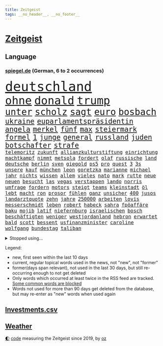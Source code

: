 ```yaml
---
title: Zeitgeist
tags: __no_header__, __no_footer__
---
```


# [Zeitgeist](https://oliz.io/zeitgeist/)

## Language

<h3><a href="https://www.spiegel.de" target="_blank">spiegel.de</a> (German, 6 to 2 occurrences)</h3>
<p style="font-family:monospace">
<span style="font-size:32pt"><a href="news_links.html#deutschland" class="current">deutschland</a></span>
<br>
<span style="font-size:27pt"><a href="news_links.html#ohne" class="current">ohne</a></span>
<span style="font-size:27pt"><a href="news_links.html#donald" class="current">donald</a></span>
<span style="font-size:27pt"><a href="news_links.html#trump" class="current">trump</a></span>
<br>
<span style="font-size:22pt"><a href="news_links.html#unter" class="current">unter</a></span>
<span style="font-size:22pt"><a href="news_links.html#scholz" class="current">scholz</a></span>
<span style="font-size:22pt"><a href="news_links.html#sagt" class="current">sagt</a></span>
<span style="font-size:22pt"><a href="news_links.html#euro" class="current">euro</a></span>
<span style="font-size:22pt"><a href="news_links.html#bosbach" class="new">bosbach</a></span>
<br>
<span style="font-size:17pt"><a href="news_links.html#ukraine" class="current">ukraine</a></span>
<span style="font-size:17pt"><a href="news_links.html#euparlamentspräsidentin" class="new">euparlamentspräsidentin</a></span>
<span style="font-size:17pt"><a href="news_links.html#angela" class="current">angela</a></span>
<span style="font-size:17pt"><a href="news_links.html#merkel" class="current">merkel</a></span>
<span style="font-size:17pt"><a href="news_links.html#fünf" class="current">fünf</a></span>
<span style="font-size:17pt"><a href="news_links.html#max" class="current">max</a></span>
<span style="font-size:17pt"><a href="news_links.html#steiermark" class="new">steiermark</a></span>
<span style="font-size:17pt"><a href="news_links.html#formel" class="current">formel</a></span>
<span style="font-size:17pt"><a href="news_links.html#1" class="current">1</a></span>
<span style="font-size:17pt"><a href="news_links.html#junge" class="current">junge</a></span>
<span style="font-size:17pt"><a href="news_links.html#general" class="new">general</a></span>
<span style="font-size:17pt"><a href="news_links.html#russland" class="current">russland</a></span>
<span style="font-size:17pt"><a href="news_links.html#juden" class="current">juden</a></span>
<span style="font-size:17pt"><a href="news_links.html#botschafter" class="current">botschafter</a></span>
<span style="font-size:17pt"><a href="news_links.html#strafe" class="current">strafe</a></span>
<br>
<span style="font-size:12pt"><a href="news_links.html#telemoritz" class="new">telemoritz</a></span>
<span style="font-size:12pt"><a href="news_links.html#zukunft" class="current">zukunft</a></span>
<span style="font-size:12pt"><a href="news_links.html#allianzkulturstiftung" class="new">allianzkulturstiftung</a></span>
<span style="font-size:12pt"><a href="news_links.html#einrichtung" class="current">einrichtung</a></span>
<span style="font-size:12pt"><a href="news_links.html#machtkampf" class="current">machtkampf</a></span>
<span style="font-size:12pt"><a href="news_links.html#nimmt" class="current">nimmt</a></span>
<span style="font-size:12pt"><a href="news_links.html#metsola" class="new">metsola</a></span>
<span style="font-size:12pt"><a href="news_links.html#fordert" class="current">fordert</a></span>
<span style="font-size:12pt"><a href="news_links.html#olaf" class="current">olaf</a></span>
<span style="font-size:12pt"><a href="news_links.html#russische" class="current">russische</a></span>
<span style="font-size:12pt"><a href="news_links.html#land" class="current">land</a></span>
<span style="font-size:12pt"><a href="news_links.html#deutsche" class="current">deutsche</a></span>
<span style="font-size:12pt"><a href="news_links.html#berlin" class="current">berlin</a></span>
<span style="font-size:12pt"><a href="news_links.html#sven" class="current">sven</a></span>
<span style="font-size:12pt"><a href="news_links.html#giegold" class="current">giegold</a></span>
<span style="font-size:12pt"><a href="news_links.html#ps5" class="new">ps5</a></span>
<span style="font-size:12pt"><a href="news_links.html#pro" class="current">pro</a></span>
<span style="font-size:12pt"><a href="news_links.html#quest" class="new">quest</a></span>
<span style="font-size:12pt"><a href="news_links.html#3" class="current">3</a></span>
<span style="font-size:12pt"><a href="news_links.html#3s" class="new">3s</a></span>
<span style="font-size:12pt"><a href="news_links.html#unsere" class="current">unsere</a></span>
<span style="font-size:12pt"><a href="news_links.html#kauf" class="current">kauf</a></span>
<span style="font-size:12pt"><a href="news_links.html#münchen" class="current">münchen</a></span>
<span style="font-size:12pt"><a href="news_links.html#leon" class="current">leon</a></span>
<span style="font-size:12pt"><a href="news_links.html#goretzka" class="current">goretzka</a></span>
<span style="font-size:12pt"><a href="news_links.html#marianne" class="current">marianne</a></span>
<span style="font-size:12pt"><a href="news_links.html#michael" class="current">michael</a></span>
<span style="font-size:12pt"><a href="news_links.html#jahr" class="current">jahr</a></span>
<span style="font-size:12pt"><a href="news_links.html#nichts" class="current">nichts</a></span>
<span style="font-size:12pt"><a href="news_links.html#wissen" class="current">wissen</a></span>
<span style="font-size:12pt"><a href="news_links.html#allem" class="current">allem</a></span>
<span style="font-size:12pt"><a href="news_links.html#vieles" class="current">vieles</a></span>
<span style="font-size:12pt"><a href="news_links.html#nato" class="current">nato</a></span>
<span style="font-size:12pt"><a href="news_links.html#mark" class="current">mark</a></span>
<span style="font-size:12pt"><a href="news_links.html#rutte" class="current">rutte</a></span>
<span style="font-size:12pt"><a href="news_links.html#neue" class="current">neue</a></span>
<span style="font-size:12pt"><a href="news_links.html#neuen" class="current">neuen</a></span>
<span style="font-size:12pt"><a href="news_links.html#besucht" class="current">besucht</a></span>
<span style="font-size:12pt"><a href="news_links.html#las" class="current">las</a></span>
<span style="font-size:12pt"><a href="news_links.html#vegas" class="current">vegas</a></span>
<span style="font-size:12pt"><a href="news_links.html#verstappen" class="current">verstappen</a></span>
<span style="font-size:12pt"><a href="news_links.html#lando" class="current">lando</a></span>
<span style="font-size:12pt"><a href="news_links.html#norris" class="current">norris</a></span>
<span style="font-size:12pt"><a href="news_links.html#umfrage" class="current">umfrage</a></span>
<span style="font-size:12pt"><a href="news_links.html#fordern" class="current">fordern</a></span>
<span style="font-size:12pt"><a href="news_links.html#motors" class="new">motors</a></span>
<span style="font-size:12pt"><a href="news_links.html#steigt" class="current">steigt</a></span>
<span style="font-size:12pt"><a href="news_links.html#teams" class="current">teams</a></span>
<span style="font-size:12pt"><a href="news_links.html#kleinstadt" class="current">kleinstadt</a></span>
<span style="font-size:12pt"><a href="news_links.html#öl" class="current">öl</a></span>
<span style="font-size:12pt"><a href="news_links.html#lebt" class="current">lebt</a></span>
<span style="font-size:12pt"><a href="news_links.html#macht" class="current">macht</a></span>
<span style="font-size:12pt"><a href="news_links.html#ron" class="current">ron</a></span>
<span style="font-size:12pt"><a href="news_links.html#prosor" class="current">prosor</a></span>
<span style="font-size:12pt"><a href="news_links.html#fühlen" class="current">fühlen</a></span>
<span style="font-size:12pt"><a href="news_links.html#ganz" class="current">ganz</a></span>
<span style="font-size:12pt"><a href="news_links.html#unsicher" class="current">unsicher</a></span>
<span style="font-size:12pt"><a href="news_links.html#400" class="current">400</a></span>
<span style="font-size:12pt"><a href="news_links.html#jusos" class="current">jusos</a></span>
<span style="font-size:12pt"><a href="news_links.html#landarztquote" class="new">landarztquote</a></span>
<span style="font-size:12pt"><a href="news_links.html#zehn" class="current">zehn</a></span>
<span style="font-size:12pt"><a href="news_links.html#jahre" class="current">jahre</a></span>
<span style="font-size:12pt"><a href="news_links.html#250000" class="new">250000</a></span>
<span style="font-size:12pt"><a href="news_links.html#arbeiten" class="current">arbeiten</a></span>
<span style="font-size:12pt"><a href="news_links.html#lovis" class="new">lovis</a></span>
<span style="font-size:12pt"><a href="news_links.html#messerschmidt" class="new">messerschmidt</a></span>
<span style="font-size:12pt"><a href="news_links.html#leben" class="current">leben</a></span>
<span style="font-size:12pt"><a href="news_links.html#robert" class="current">robert</a></span>
<span style="font-size:12pt"><a href="news_links.html#habeck" class="current">habeck</a></span>
<span style="font-size:12pt"><a href="news_links.html#sahra" class="current">sahra</a></span>
<span style="font-size:12pt"><a href="news_links.html#fpöaffäre" class="new">fpöaffäre</a></span>
<span style="font-size:12pt"><a href="news_links.html#baku" class="current">baku</a></span>
<span style="font-size:12pt"><a href="news_links.html#mojib" class="current">mojib</a></span>
<span style="font-size:12pt"><a href="news_links.html#latif" class="current">latif</a></span>
<span style="font-size:12pt"><a href="news_links.html#niefernburg" class="new">niefernburg</a></span>
<span style="font-size:12pt"><a href="news_links.html#israelischen" class="current">israelischen</a></span>
<span style="font-size:12pt"><a href="news_links.html#bosch" class="current">bosch</a></span>
<span style="font-size:12pt"><a href="news_links.html#beschäftigten" class="current">beschäftigten</a></span>
<span style="font-size:12pt"><a href="news_links.html#weniger" class="current">weniger</a></span>
<span style="font-size:12pt"><a href="news_links.html#westjordanland" class="current">westjordanland</a></span>
<span style="font-size:12pt"><a href="news_links.html#hebron" class="new">hebron</a></span>
<span style="font-size:12pt"><a href="news_links.html#erwartet" class="current">erwartet</a></span>
<span style="font-size:12pt"><a href="news_links.html#bald" class="current">bald</a></span>
<span style="font-size:12pt"><a href="news_links.html#scott" class="current">scott</a></span>
<span style="font-size:12pt"><a href="news_links.html#bessent" class="new">bessent</a></span>
<span style="font-size:12pt"><a href="news_links.html#usfinanzminister" class="new">usfinanzminister</a></span>
<span style="font-size:12pt"><a href="news_links.html#caroline" class="current">caroline</a></span>
<span style="font-size:12pt"><a href="news_links.html#wolfgang" class="current">wolfgang</a></span>
<span style="font-size:12pt"><a href="news_links.html#bundestag" class="current">bundestag</a></span>
<span style="font-size:12pt"><a href="news_links.html#taliban" class="current">taliban</a></span>
</p>
<details>
<summary>Stopped using...</summary>
<p class="former" style="font-size:12pt">
gefährliche(1494) stärken(1494) nationalspieler(1492) persönliche(1492) positiv(1492) seitdem(1492) einstieg(1491) erdoğan(1491) hinaus(1491) leverkusen(1491) twitter(1491) 150(1490) alexej(1490) nawalny(1490) vermehrt(1490) christine(1489) nötig(1489) tests(1489) vergeben(1489) beschließt(1488) dauerhaft(1488) entscheidungen(1488) plus(1488) schoss(1488) situation(1488) arbeitsplatz(1487) extreme(1487) schweigen(1487) verfügung(1487) verteilt(1487) aufmerksamkeit(1486) dokumente(1486) erfasst(1486) geflüchteten(1486) mengen(1486) oberbürgermeister(1486) pocht(1486) schlag(1486) beteiligt(1485) eindruck(1485) entlastet(1485) gewaltig(1485) rasant(1485) steigenden(1485) viertel(1485) zeitweise(1485) anteil(1484) denken(1484) erlitten(1484) gefährden(1484) unbekannten(1484) befürchten(1483) blockieren(1483) erlitt(1483) funktioniert(1483) landtag(1483) nigeria(1483) absturz(1482) gehe(1482) irak(1482) netzwerk(1482) wies(1482) offensive(1481) venezuela(1481) verkehrsminister(1481) geräte(1480) leichen(1480) appell(1479) gebrochen(1479) heil(1479) hubertus(1479) schicksal(1479) schwierig(1479) leyen(1478) zweimal(1478) berät(1477) geburt(1477) italienischen(1477) jahrhundert(1477) ministerpräsidentin(1477) gaben(1476) weder(1476) anzeichen(1473) geflogen(1473) offenen(1473) 11(1471) halb(1470) änderungen(1468) em(1467) betrifft(1464) gelandet(1463) bremsen(1459) istanbul(1459) klasse(1459) freiwillig(1458) produziert(1456) geborgen(1455) rang(1455) ausgetragen(1434) ausweg(1411) sachen(1404) fußballstar(1285) gestanden(1264) stundenlang(1238) cup(1213) wellen(1196) polnischen(1191) kollision(1189) 700(1181) ukrainischer(1181) kuriose(1180) irritiert(1146) radikalen(1129) bekräftigt(1127) zeitpunkt(1116) mond(1102) russisches(1100) ungewöhnliche(1100) härte(1096) tödlichem(1091) fußballs(1082) dutzenden(1077) meta(1074) emotional(1066) ukrainer(1056) verschiedenen(1055) fördern(1048) schwieriger(1026) spielern(1024) streik(1012) heißen(1005) mbappé(994) stabil(973) künstlerin(964) kasse(961) gefangenschaft(958) dilemma(954) günstige(947) fox(943) gewerkschaften(942) indem(939) fernen(928) verhängnis(915) aufeinander(911) isoliert(902) hitze(901) kenia(894) titelverteidiger(891) kühnert(885) tierschützer(883) bedarf(882) anlauf(870) weltrekord(870) neustart(869) partnerin(865) fassungslos(845) landwirtschaft(842) toilette(835) effekt(828) einladung(814) frühjahr(810) tagelang(798) ernährung(794) spionage(789) ersetzt(787) stemmen(784) kollege(771) asyl(756) katze(753) männliche(751) kohl(748) geheim(723) migrationspolitik(705) trauern(691) al(685) viertagewoche(672) 18jähriger(665) wohlstand(656) marode(654) autofahren(647) lauf(632) bär(631) merklich(619) radfahrer(617) älteren(597) protestaktion(595) beides(592) linkspartei(580) amtsinhaber(570) sichere(566) kleinflugzeug(565) eingeschlagen(560) samuel(559) 8000(556) trikot(555) kolleginnen(552) straßenverkehr(551) überfahren(550) souverän(542) unterbrochen(542) hamm(538) natur(538) anschlägen(537) schlagabtausch(530) bitter(529) lebensgefährlich(525) vergleicht(525) terrorgruppe(523) fürth(520) kylian(519) drastische(516) gegners(516) mysteriöse(515) lukas(514) gespielt(513) anschluss(507) unterschied(506) festgestellt(505) defensive(503) 2013(501) rechtsruck(501) polizeigewahrsam(493) verteuern(482) besiegen(480) clemens(480) bodensee(477) heim(476) journalistin(476) islamistische(474) sicherheitsmaßnahmen(474) teuerste(467) ausbeutung(466) kranke(456) cannabislegalisierung(454) dich(449) meyer(446) völkermord(446) debütant(444) israeli(444) stieß(438) bargeld(436) welten(436) ärgert(436) schiitenmiliz(435) zusammengebrochen(432) dient(431) bayer(428) väter(427) suv(425) erwachsenen(423) belästigt(413) auftritte(412) lebende(409) teslachef(407) tatverdächtiger(403) mehrmals(402) kommissionspräsidentin(399) einiger(392) hinterlässt(389) hackerangriff(383) lasst(378) gewähren(377) terrorangriff(377) gazastreifens(376) beteuert(371) stadien(370) attraktiver(369) tennisprofi(369) cottbus(368) interne(367) recep(366) tayyip(366) club(365) raser(361) südlichen(361) klingen(359) stürmen(355) unterschätzt(355) beschuldigte(354) geiselnahme(350) haken(349) 60000(347) getrunken(343) figur(342) kanye(342) britisches(341) islamische(341) kalten(339) dfl(338) 18jährige(334) großstädten(333) verspätung(331) dubai(327) ausgedacht(326) verdanken(326) oberverwaltungsgericht(325) konstantin(322) japanischen(321) paare(320) 125(319) stromausfall(318) einsparungen(316) österreicher(316) hannah(315) giftige(314) willy(313) viertelfinale(312) astronauten(311) einstufung(311) landung(310) aussteigen(304) hektar(304) arbeitsminister(300) körperlich(300) 1997(299) erziehung(299) prag(299) ruiniert(299) cdu/csu(298) sonde(298) plattner(296) hamasführer(294) droge(293) landsmann(293) rückwirkend(293) pazifik(292) rüsten(292) wertvolle(291) fehlenden(290) raumfahrt(289) südkoreanischen(288) ehren(287) sap(287) vorbereiten(286) hype(284) siebzigerjahren(284) roboter(282) anhörung(281) indes(281) marlene(281) pausieren(280) terrormiliz(279) mittleren(278) marken(277) rettete(277) harvey(276) territorium(276) parkinson(274) reihenweise(273) verprügelt(273) gymnasium(272) leichnam(272) bunte(270) jena(269) offenbaren(269) stützt(269) asien(268) karriereende(266) 19jähriger(262) boateng(259) digitalpakt(259) jérôme(259) manfred(259) witwe(259) 4000(256) 74(256) auslieferung(256) kehl(253) stufe(253) rettungskräften(252) apples(251) erwirken(250) bewerben(249) wütet(249) julija(248) klärt(248) nawalnaja(248) unmöglich(248) geführten(247) dortmunds(246) jenseits(246) à(246) mitmachen(245) albanese(244) wildtiere(244) fremden(243) gummibärchen(241) held(241) höchstwert(240) sophia(240) parlamentarischen(239) fing(238) heilbronn(237) 21jähriger(236) verweigerte(236) alec(233) baldwin(233) trek(232) schnelles(231) gleisbett(230) andrang(228) blamage(228) aufsichtsrat(226) drittes(226) intensiv(226) alters(223) messerangriff(223) populismus(223) stemmt(223) anfällig(222) brust(221) dokumentation(221) rar(221) präsidentschaftskandidaten(220) techkonzerne(220) ruhrgebiet(219) spielten(219) wirklichkeit(219) flossen(218) rügen(218) slowakei(218) spannung(217) knall(216) brutale(215) potenzial(215) absurde(214) attraktiv(214) entbrannt(211) escooter(211) verschleppten(211) ernannt(210) größtes(210) mögliches(209) holz(208) unzulässig(208) fußballers(207) zehntausend(207) bemühen(204) süditalien(204) gegend(203) scham(203) einberufen(202) technologien(202) breitet(201) pérez(200) längste(197) bahnstrecke(196) telekom(195) anschläge(194) ausgeweitet(194) engel(194) militärischer(194) atomenergiebehörde(193) fuchs(193) mau(193) attackierte(192) christopher(192) begegnungen(191) betrachtet(191) unglücklich(191) entgeht(190) nächtliche(189) ausgebremst(187) amanda(186) anwohnern(185) straftat(185) stationierung(184) beckham(182) videobeweis(182) erdgas(181) films(181) islam(181) wände(181) nachfolgerin(180) dazn(178) weibchen(178) eskalieren(177) europameister(177) kooperieren(177) anc(176) g7(176) gene(176) nullerjahren(175) gottschalk(174) kugeln(174) hitzige(173) rechtfertigen(173) späten(173) überflutete(173) mysteriösen(172) tischtennis(172) me(171) verletzen(171) begleitung(170) literaturnobelpreisträgerin(170) emilia(169) krankenhausreif(169) nirgendwo(169) planten(169) ernten(168) indopazifik(168) rutschen(168) abnehmspritze(167) marschieren(167) islamismus(165) ausgefallene(164) parteitagsrede(164) schnauzbart(164) giffey(163) 17jährige(162) notarzt(161) kreisen(160) verschwundenen(160) vorteile(160) autistischen(159) robin(159) langjähriger(158) ständigen(158) coolsten(157) wahlkampfauftritte(157) daum(156) derartige(156) stadtverwaltung(156) türkischer(156) rekordsumme(155) tickt(155) bahnverkehr(154) kürzung(154) crash(153) fehlgeburten(153) hunter(153) bekundet(152) googles(152) sinwar(151) kurse(150) biologe(149) extremwetter(149) mehrjähriger(149) mitgliedstaaten(149) autogramm(148) kürt(148) staatsbürgerschaft(148) bekanntes(147) frisst(147) neuestes(147) berüchtigt(146) beschweren(146) demi(146) dinosaurier(146) existieren(146) perspektiven(146) aura(144) psychotherapie(144) haustieren(143) familienmitglieder(142) cruise(141) modi(141) narendra(141) sellner(141) ask(140) aufgeht(140) gesteinsbrocken(140) linzer(140) verarbeiten(140) 28jähriger(139) ahnung(139) netflixdoku(139) täuschung(139) cover(138) ganzer(138) orden(138) schätzung(138) marina(137) gefangen(136) tatsächliche(136) usbasketballerinnen(136) zeug(136) zuge(136) lebewesen(135) leeren(135) 24jähriger(134) enttäuschung(134) klimafreundlicher(134) gelebt(133) günstig(133) hurrikan(133) qualitäten(133) abgelöst(132) durchaus(132) erforderliche(132) nationalhymne(132) steckte(132) verworfen(132) dorfes(131) großartige(131) nuri(131) şahin(131) rutschte(130) transfer(130) weiterspielen(130) wachsende(129) ambitioniert(128) bahnhöfen(128) boomer(128) entschädigt(128) gelaufen(128) entkam(127) wanderer(127) gewaltvorwürfen(126) hingewiesen(125) aufrecht(124) ausgewertet(123) kuss(123) lothar(123) offenem(123) emmy(122) menschlichen(122) sichtbare(122) rettungsschwimmer(121) verleihung(121) lions(120) three(120) fünfmal(119) staatsschulden(119) wildnis(119) doppelte(118) jährlich(118) kollabieren(118) verfangen(118) erotik(117) lagern(117) moldau(116) sir(116) verkörpert(116) wappnen(116) antrieb(115) vermutung(114) dienstwagen(113) immens(113) schalten(113) sportarten(113) huldigen(111) koffer(111) liebesgeschichte(110) wohnzimmer(110) notoperation(109) gazakrieges(108) kreativität(108) aufleben(107) immerzu(107) dämpfer(106) finanzministerin(106) derart(105) mauert(105) schüren(105) streikt(105) deutschlandweit(104) jamaika(104) kolumbianischen(104) philippinischen(104) zentrales(104) angreifers(103) nationalpark(103) umarmungen(103) verbirgt(103) detroit(102) barbershops(101) bodentruppen(101) ilmenau(101) minen(101) soziales(101) beteiligte(100) drogenkriminalität(100) verschärfungen(100) berchtesgaden(99) radio(99) selbstvertrauen(99) stadtfest(99) argumentiert(98) cage(98) lektüre(98) martina(98) nicolas(98) 83(97) beauftragte(97) effekte(97) sekte(97) telefoniert(97) verfall(97) zweck(97) austin(96) gangs(96) kinokassen(96) weggefährten(96) coronavirus(95) souvenir(95) baywa(94) penis(94) agiert(93) drahtzieher(93) drohnenangriffen(92) gerissen(92) hinterbliebenen(92) krasse(92) rollt(92) vorhat(92) amtskollege(91) dauerkrise(91) nordkoreanischen(91) oberen(91) redete(91) senate(91) weiblichen(91) drogenkrieg(90) eben(90) schadstoffe(90) wissenschaftlich(90) highlights(89) auftragskiller(88) bahnstrecken(88) brandanschlägen(88) midlifecrisis(88) nationalistische(88) valley(88) verdammte(88) 16000(87) allzu(87) annamaria(87) arbeitslose(87) dbbauswahl(87) kickl(87) verhältnissen(87) blendender(86) braunbär(86) fels(86) flammt(86) kehrte(86) koreanischen(86) vereinbarung(86) versammeln(86) 1924(85) abschalten(85) beamtinnen(85) fehlbesetzung(85) frontal(85) maduro(85) nawalnys(85) sabotageakte(85) 27jährige(84) bizarrer(84) buchen(84) geheimdienste(84) hang(84) kunstwerke(84) ortberg(84) rennens(84) wagte(84) freistaat(83) gleichnamige(83) konzernchef(83) luca(83) urteilt(83) verhalf(83) distanzieren(82) entführer(82) felsbrocken(82) insolventen(82) teck(82) verabredet(82) generieren(81) haucht(81) meteorit(81) preisgeld(81) sauberem(81) verfängt(81) watson(81) gaga(80) gechattet(80) hasste(80) hiesige(80) trophäe(80) äußere(80) überholmanöver(80) flieht(79) haniyyeh(79) islamfeindliche(79) verheerend(79) bari(78) hamaschef(78) hamaschefs(78) moscheen(78) unterhaltung(78) zurückschlagen(78) bevorzugt(77) bischöfe(77) füllt(77) grönland(77) kurzzeitig(77) riskant(77) berufliche(76) quartalszahlen(76) reichtum(76) schrammte(76) wegbegleiter(76) fernsehkoch(75) mittelstürmer(75) morden(75) my(75) registrieren(75) what(75) 71jährige(74) nämlich(74) wiegen(74) aktienmarkt(73) beeindruckte(73) yahya(73) dana(72) eilen(72) komet(72) leonie(72) nahostkrieg(72) unterwandert(72) zugriff(72) dankesrede(71) gewaltverbrechens(71) krüger(71) monarchen(71) umgezogen(71) abzubrechen(70) bekanntheit(70) fläche(70) freiburger(70) landstraßen(70) montana(70) rückten(70) unbemerkt(70) vorantrieb(70) bückte(69) einmarsch(69) instant(69) topspiel(69) ökologischen(69) außenpolitische(68) beratungsunternehmen(68) bundesbildungsministerin(68) dekra(68) enthoben(68) hassan(68) mörderin(68) parallelen(68) restrukturierung(68) ukrainisches(68) fliegenpilzgift(67) sportwagen(67) zunehmender(67) amtes(66) bibliothek(66) catania(66) florentina(66) holzinger(66) pate(66) ostallgäu(65) dürren(64) fußballprofis(64) gescheiterte(64) container(63) drohnenvideo(63) erlass(63) fördert(63) kette(63) konter(63) nähern(63) steuerzahler(63) vorantreiben(63) vorschnelle(63) friedrichshafen(62) mittelklasse(62) saniert(62) spinne(62) unfallstelle(62) achtzigern(61) bezichtigt(61) erstaunliche(61) innenpolitischen(61) motherfucker(61) osaka(61) pixelsmartphones(61) schmidbauer(61) 52jähriger(60) chefarzt(60) deichmann(60) kollaps(60) kopftuch(60) riskiert(60) ungewiss(60) usgeneral(60) verbrennerpkw(60) überflüssig(60) anbau(59) auszusetzen(59) biografie(59) diskreditiert(59) explodierte(59) nächtlichen(59) reif(59) sobald(59) sonnenuntergang(59) vorzeitige(59) abschiebepolitik(58) baseballlegende(58) erleichterte(58) höherer(58) internationalem(58) kurzerhand(58) verwickelt(58) zorniger(58) überlebenskampf(58) angeschossen(57) cameron(57) gänzlich(57) hering(57) solingenanschlag(57) stationiert(57) sunset(57) updates(57) verkörperte(57) vormonat(57) überarbeitet(57) überfischung(57) feuerball(56) gonzález(56) jährliche(56) kloeppel(56) ladesäulen(56) reiner(56) täuschen(56) wohnkosten(56) autors(55) betrieben(55) buchpreis(55) freiem(55) gefördert(55) gewissheit(55) hasenhüttl(55) mindern(55) stränden(55) supermond(55) vernachlässigt(55) deadline(54) ermittlung(54) jeffrey(54) raumfahrtunternehmen(54) schwingt(54) achtung(53) britannia(53) colapinto(53) festlegen(53) macho(53) sonderermittler(53) versorgen(53) entnommen(52) gelesen(52) getötete(52) heidenheim(52) leihmutterschaft(52) verflogen(52) h(51) posierte(51) anreize(50) beendigung(50) demografie(50) hofiert(50) landesweiter(50) jim(49) koerth(49) medienwissenschaftler(49) 75jähriger(48) ampeleinigung(48) berichterstattung(48) iab(48) regisseurs(48) schummeln(48) wahn(48) wirtschaftlicher(48) abgemeldet(47) apprentice(47) bildungsverlierer(47) dawn(47) kommissionschefin(47) konsulat(47) landschaften(47) olli(47) teilzeit(47) tägliche(47) ölpest(47) anwesens(46) nigerias(46) quarterback(46) schiebt(46) wiederauflage(46) entwickelten(45) hoffnungslos(45) putsch(45) showmaster(45) sinnvollen(45) startschuss(45) amateuraufnahmen(44) ernest(44) 1200(43) inselstaat(43) kansas(43) machete(43) niederlegen(43) profikarriere(43) rockmusiker(43) schwerpunkt(43) umarmt(43) verfassung(43) airpods(42) aufgesessen(42) beratungen(42) dreieck(42) gemütlich(42) politologe(42) tarifvertrag(42) teilstücke(42) verbänden(42) verletzungspause(42) achillessehne(41) gangster(41) jets(41) katastrophal(41) maximal(41) megastar(41) schlagerstar(41) waldflächen(41) fünftel(40) geistliche(40) tagebucheinträgen(40) bundesrechnungshof(39) designer(39) einsatzfahrt(39) gillian(39) hoden(39) neymar(39) rechnungshof(39) terrorexperte(39) veraltet(39) dokumenten(38) jordanien(38) terrorverdächtigen(38) texter(38) verschlingt(38) vorbestrafter(38) abschlag(37) beach(37) josefine(37) migrationsfrage(37) oppositioneller(37) part(37) putschversuch(37) stärkster(37) westens(37) boniface(36) félix(36) leverkusens(36) sicherheitskräften(36) verantwortet(36) verliehen(36) wnba(36) antisemitismusstreit(35) deuter(35) eingeliefert(35) formel1rennen(35) nachsehen(35) ortlieb(35) präzisen(35) rucksäcke(35) usedom(35) vaude(35) volkskanzler(35) 880(34) alarmierend(34) freies(34) gewordenen(34) kelly(34) propalästinensischen(34) beispiellosen(33) fernzuhalten(33) geländewagen(33) liberty(33) ohtani(33) shohei(33) tags(33) auktion(32) grenzkontrolle(32) landstraße(32) trauernde(32) verschärfte(32) gesungen(31) kultserie(31) männchen(31) neuwagen(31) rauchen(31) waffengesetze(31) xpeng(31) anrainer(30) daimler(30) debattieren(30) dietrich(30) sexualverbrechen(30) trendsport(30) verlage(30) deine(29) freigabe(29) hamasmassakers(29) nasrallah(29) nuzzi(29) yorkmagazin(29) ängste(29) überzeugend(29) bundesweite(28) fashion(28) oper(28) raabs(28) regierungssitz(28) rtl+(28) selbstdarstellung(28) strafzettel(28) antibiotika(27) nazizeit(27) umdenken(27) veranstaltungen(27) anzüge(26) banden(26) breuer(26) festgelegt(26) lackierung(26) leonard(26) messias(26) sterbehilfe(26) brille(25) einmischung(25) explosionsserie(25) glich(25) hörhilfe(25) nützt(25) torbeteiligungen(25) erfolgsautorin(24) ertrinken(24) händen(24) vorsorglich(24) wirtschaftssenatorin(24) 1600(23) antisemitismusbeauftragte(23) beinen(23) beißen(23) fayed(23) heimfans(23) mikati(23) najib(23) neuseeländer(23) punk(23) ungeschlagen(23) more(22) entblößt(21) forschungsministerin(21) fußballtrainer(21) klubwm(21) korea(21) kosenamen(21) laute(21) marianengraben(21) prescht(21) rentenpaket(21) unterzieht(21) wmfinale(21) bombardements(20) eingenommen(20) gniffke(20) gründete(20) kampfes(20) ostens(20) robinson(20) rome(20) rundfunks(20) schränkt(20) songwriter(20) stromausfälle(20) weltmeisterschaft(20) parteivorsitzenden(19) sprengt(19) stagniert(19) usnationalpark(19) irrsinn(18) truppenbewegungen(18) unterschrift(18) verzweifeln(18) wichser(18) zusätzlich(18) 7000(17) beschaffen(17) bezirk(17) deux(17) folie(17) hafenarbeiter(17) joker(17) knochen(17) siegfried(17) apps(16) aufrüstung(16) hamasopfer(16) objektiv(16) prognostiziert(16) seebrücke(16) taunus(16) umweltaktivistin(16) vorwoche(16) friedländer(15) gedeckt(15) qualifiziert(15) rekordniveau(15) wiederauferstehen(15) wohlwollend(15) defensivspieler(14) geschieht(14) kochsalzlösung(14) lieferprobleme(14) wesentliche(14) grundlegend(13) prediger(13) studenten(13) vereinen(13) wirbelstürme(13) anträge(12) erzählungen(12) realos(12) rollenbilder(12) ruin(12) taiwans(12) tiefsten(12) unvoreingenommen(12) bibel(11) herkunftsländer(11) lewandowski(11) leweling(11) nobelpreis(11) pine(11)
</p>
</details>
<p>Legend:
<ul>
<li><span class="new">new</span>, first seen within the last 10 days</li>
<li><span class="current">current</span>, regular topical words used in the news, not "new", not "former"</li>
<li><span class="former">former(days span relevant)</span>, not used in the last 30 days, but still re-occurring enough to not get deleted</li>
<li>Only words which occurred at least twice in the RSS feed are tracked. <a href="language/filters.py">Some common words are blocked</a></li>
<li>Words not used for more than 90 days get deleted from the database, but may re-enter as "new" words when used again</li>
</ul>
</p>

## [Investments](investments.html)[.csv](investments.csv)

## [Weather](weather.html)

<footer>
<a href="javascript:toggleTheme()" class="nav">🌓</a>
<a href="https://github.com/ooz/zeitgeist">code</a> measuring the Zeitgeist since 2019, by <a href="https://oliz.io">oz</a>
</footer>
